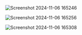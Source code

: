 ![Screenshot 2024-11-06 165246](https://github.com/user-attachments/assets/93bfdb15-5a3a-4c79-b999-dff1767f7ce0)


![Screenshot 2024-11-06 165256](https://github.com/user-attachments/assets/fce323f3-1e20-40f0-bc86-b9f18184be3d)


![Screenshot 2024-11-06 165308](https://github.com/user-attachments/assets/9155b883-81cc-4240-b2fd-8e1b76eb7cf5)
